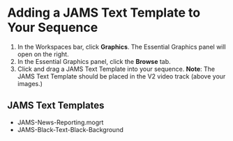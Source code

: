 # Adding a JAMS Text Template to Your Sequence

1. In the Workspaces bar, click **Graphics**. The Essential Graphics panel will open on the right.
2. In the Essential Graphics panel, click the **Browse** tab.
3. Click and drag a JAMS Text Template into your sequence. **Note**: The JAMS Text Template should be placed in the V2 video track \(above your images.\)

## JAMS Text Templates

* JAMS-News-Reporting.mogrt
* JAMS-Black-Text-Black-Background



